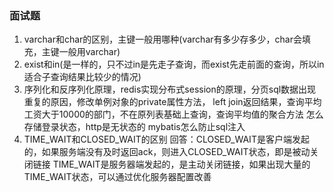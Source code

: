 ### 面试题

1. varchar和char的区别，主键一般用哪种(varchar有多少存多少，char会填充，主键一般用varchar)
2. exist和in(是一样的，只不过in是先走子查询，而exist先走前面的查询，所以in适合子查询结果比较少的情况)
3. 序列化和反序列化原理，redis实现分布式session的原理，分页sql数据出现重复的原因，修改单例对象的private属性方法，
left join返回结果，查询平均工资大于10000的部门，不在原列表基础上查询，查询平均值的聚合方法
怎么存储登录状态，http是无状态的
mybatis怎么防止sql注入
4. TIME_WAIT和CLOSED_WAIT的区别
回答：CLOSED_WAIT是客户端发起的，如果服务端没有及时返回ack，则进入CLOSED_WAIT状态，即是被动关闭链接
TIME_WAIT是服务器端发起的，是主动关闭链接，如果出现大量的TIME_WAIT状态，可以通过优化服务器配置改善